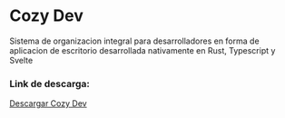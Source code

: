 # Cozy Dev

Sistema de organizacion integral para desarrolladores en forma de aplicacion de escritorio desarrollada nativamente en Rust, Typescript y Svelte

### Link de descarga:

[Descargar Cozy Dev]("https://google.com")
